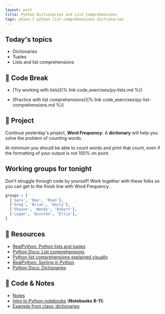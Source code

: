 ```yaml
---
layout: post
title: Python Dictionaries and List Comprehensions
tags: phase-2 python list-comprehensions dictionaries
---
```


## Today's topics

- Dictionaries
- Tuples
- Lists and list comprehensions

## 🐍 Code Break

- [Try working with lists]({% link code_exercises/py-lists.md %})

- [Practice with list comprehensions]({% link code_exercises/py-list-comprehensions.md %})

## 🎯 Project

Continue yesterday's project, **_Word Frequency_**. A **dictionary** will help you solve the problem of counting words.

At _minimum_ you should be able to count words and print that count, even if the formatting of your output is not 100% on point.

## Working groups for tonight

Don't struggle through code by yourself! Work together with these folks so you can get to the finish line with Word Frequency.

```py
groups = [
  ['Sara', 'Dee', 'Roan'],
  ['Greg', 'Brian', 'Emily'],
  ['Shaune', 'Wendy', 'Robert'],
  ['Logan', 'Quinten', 'Ellie'],
]
```

## 🔖 Resources

- [RealPython: Python lists and tuples](https://realpython.com/python-lists-tuples/)
- [Python Docs: List comprehensions](https://docs.python.org/3/tutorial/datastructures.html#list-comprehensions)
- [Python list comprehensions explained visually](https://treyhunner.com/2015/12/python-list-comprehensions-now-in-color/)
- [RealPython: Sorting in Python](https://realpython.com/python-sort/)
- [Python Docs: Dictionaries](https://docs.python.org/3/tutorial/datastructures.html#dictionaries)

## 🦉 Code & Notes

- [Notes](https://github.com/Momentum-Team-8/notes/blob/main/python-lists-dicts-tuples.md)
- [Intro to Python notebooks](https://github.com/Momentum-Team-8/python-notebooks) (**Notebooks 8-11**)
- [Example from class: dictionaries](https://github.com/Momentum-Team-8/examples/blob/main/dictionaries.py)
